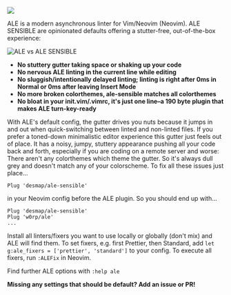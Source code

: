 ![](https://user-images.githubusercontent.com/43666255/50647950-37e9b280-0f7a-11e9-90b6-f1baa3b0128e.png)

ALE is a modern asynchronous linter for Vim/Neovim (Neovim). ALE SENSIBLE are opinionated defaults offering a stutter-free, out-of-the-box experience:

![ALE vs ALE SENSIBLE](https://user-images.githubusercontent.com/43666255/50647394-bba29f80-0f78-11e9-83be-1cd33c75ca32.png)

- **No stuttery gutter taking space or shaking up your code**
- **No nervous ALE linting in the current line while editing**
- **No sluggish/intentionally delayed linting; linting is right after 0ms in Normal or 0ms after leaving Insert Mode** 
- **No more broken colorthemes, ale-sensible matches all colorthemes**
- **No bloat in your init.vim/.vimrc, it's just one line–a 190 byte plugin that makes ALE turn-key-ready**

With ALE's default config, the gutter drives you nuts because it jumps in and out when quick-switching between linted and non-linted files. If you prefer a toned-down minimalistic editor experience this gutter just feels out of place. It has a noisy, jumpy, stuttery appearance pushing all your code back and forth, especially if you are coding on a remote server and worse: There aren't any colorthemes which theme the gutter. So it's always dull grey and doesn't match any of your colorscheme. To fix all these issues just place...

```
Plug 'desmap/ale-sensible'
```
in your Neovim config before the ALE plugin. So you should end up with...
```
Plug 'desmap/ale-sensible'
Plug 'w0rp/ale'
...
```
Install all linters/fixers you want to use locally or globally (don't mix) and ALE will find them. To set fixers, e.g. first Prettier, then Standard, add `let g:ale_fixers = ['prettier', 'standard']` to your config. To execute all fixers, run `:ALEFix` in Neovim.

Find further ALE options with `:help ale`

**Missing any settings that should be default? Add an issue or PR!**
